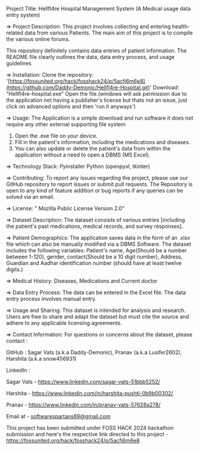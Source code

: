 Project Title:  Hellfl4re Hospital Management System 
(A Medical usage data entry system) 

=> Project Description: This project involves collecting and entering health-related data from various Patients. The main aim of this project is to compile the various online forums.

This repository definitely contains data entries of patient information. The README file clearly outlines the data, data entry process, and usage guidelines


=> Installation:
Clone the repository: '[https://fossunited.org/hack/fosshack24/p/5acfj6m6e8](https://github.com/Daddy-Demonic/Hellfl4re-Hospital.git)'
Download: "Hellfl4re-hospital.exe" 
Open the file.(windows will ask permission due to the application not having a publisher's license but thats not an issue, just click on advanced options and then 'run it anyways')

=> Usage:
The Application is a simple download and run software it does not require any other external supporting file system 
1) Open the .exe file on your device.
2) Fill in the patient's information, including the medications and diseases.
3) You can also update or delete the patient's data from within the application without a need to open a DBMS (MS Excel).

=> Technology Stack:
Pyinstaller
Python (openpyxl, tkinter)

=> Contributing:
To report any issues regarding the project, please use our GitHub repository to report issues or submit pull requests.
The Repository is open to any kind of feature addition or bug reports if any queries can be solved via an email.

=> License: " Mozilla Public License Version 2.0"

=> Dataset Description: The dataset consists of various entries [including the patient's past medications, medical records, and survey responses].

=> Patient Demographics:
 The application saves data in the form of an .xlsx file which can also be manually modified via a DBMS Software.
 The dataset includes the following variables:
 Patient's name, 
 Age(Should be a number between 1-120),
 gender,
 contact(Should be a 10 digit number), 
 Address,
 Guardian and
 Aadhar identification number (should have at least twelve digits.)

=> Medical History:
 Diseases,
 Medications and
 Current doctor

=> Data Entry Process: The data can be entered in the Excel file. The data entry process involves manual entry.

=> Usage and Sharing:
This dataset is intended for analysis and research. Users are free to share and adapt the dataset but must cite the source and adhere to any applicable licensing agreements.


=> Contact Information:
For questions or concerns about the dataset, please contact :

GitHub :
Sagar Vats (a.k.a Daddy-Demonic), 
Pranav (a.k.a Lusifer2602), 
Harshita (a.k.a snow456931)

LinkedIn :

Sagar Vats - https://www.linkedin.com/sagar-vats-51bbb5252/ 

Harshita - https://www.linkedin.com/in/harshita-pushti-0b9b00302/

Pranav - https://www.linkedin.com/in/pranav-vats-57628a278/

Email at - softwarespartans69@gmail.com

This project has been submitted under FOSS HACK 2024 hackathon submission and here's the respective link directed to this project - https://fossunited.org/hack/fosshack24/p/5acfj6m6e8
